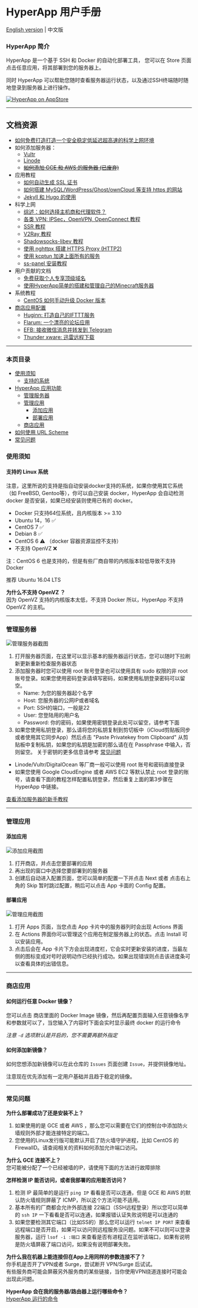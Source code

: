 
# HyperApp 用户手册

[English version](./en/README.md) | 中文版

### HyperApp 简介

HyperApp 是一个基于 SSH 和 Docker 的自动化部署工具， 您可以在 Store 页面点击任意应用，将其部署到您的服务器上。

同时 HyperApp 可以帮助您随时查看服务器运行状态，以及通过SSH终端随时随地登录到服务器上进行操作。

[![HyperApp on AppStore](https://linkmaker.itunes.apple.com/assets/shared/badges/zh-chs/appstore-lrg.svg "View on App Store")](https://itunes.apple.com/app/apple-store/id1179750280?pt=118260435&ct=guide&mt=8)

---


## 文档资源

* [如何免费打造打造一个安全稳定低延迟超高速的科学上网环境](./Guide/across-wall.md)
* 如何添加服务器：
    * [Vultr](./zh/vendors.md#vultr)
    * [Linode](./zh/vendors.md#linode)
    * [~~如何添加 GCE 和 AWS 的服务器 (已废弃)~~](./zh/Add-Sever-Cloud.md)
* 应用教程
    * [如何自动生成 SSL 证书](./zh/SSL.md)
    * [如何搭建 MySQL/WordPress/Ghost/ownCloud 等支持 https 的网站](./zh/Get-Started.md)
    * [Jekyll 和 Hugo 的使用](./zh/static-site.md)
* 科学上网
    * [综述：如何选择主机商和代理软件？](./zh/GFW.md)
    * [各类 VPN: IPSec，OpenVPN, OpenConnect 教程](./zh/VPN.md)
    * [SSR 教程](./zh/SSR.md)
    * [V2Ray 教程](./zh/V2Ray.md)
    * [Shadowsocks-libev 教程](./zh/ss-libev.md)
    * [使用 nghttpx 搭建 HTTPS Proxy (HTTP2) ](./zh/nghttpx.md)
    * [使用 kcptun 加速上面所有的服务](./zh/kcptun.md)
    * [ss-panel 安装教程](./zh/sspanel.md)
* 用户贡献的文档
   * [免费获取个人专享顶级域名](./zh/Get-Domain.md)
   * [使用HyperApp简单的搭建和管理自己的Minecraft服务器](./zh/RD_MinecraftServerBuilding.md)
* 系统教程
   * [CentOS 如何手动升级 Docker 版本](./zh/centos-upgrade-docker.md)
* [商店应用配置](./zh/Apps.md)
    * [Huginn: 打造自己的IFTTT服务](./zh/Apps.md#huginn)
    * [Flarum: 一个漂亮的论坛应用](./zh/Apps.md#flarum)
    * [EFB: 接收微信消息并转发到 Telegram](./zh/Apps.md#efb)    
    * [Thunder xware: 迅雷远程下载](./zh/Apps.md#thunder-xware)

---

### 本页目录
* [使用须知](#使用须知)
    * [支持的系统](#支持的-linux-系统)
* [HyperApp 应用功能](#hyperapp)
    * [管理服务器](#管理服务器)
    * [管理应用](#管理应用)
        * [添加应用](#添加应用)
        * [部署应用](#部署应用)
    * [商店应用](#商店应用)
* [如何使用 URL Scheme](./zh/workflow.md)
* [常见问题](#常见问题)


### 使用须知

#### 支持的 Linux 系统

注意，这里所说的支持是指自动安装docker支持的系统，如果你使用其它系统（如 FreeBSD, Gentoo等），你可以自己安装 docker，HyperApp 会自动检测 docker 是否安装，如果已经安装则使用已有的 docker。

* Docker 只支持64位系统，且内核版本 >= 3.10
* Ubuntu 14，16 ✅
* CentOS 7 ✅
* Debian 8 ✅
* CentOS 6 ⚠️ （docker 容器资源监控不支持）
* 不支持 OpenVZ ❌

注：CentOS 6 也是支持的，但是有些厂商自带的内核版本较低导致不支持 Docker  

推荐 Ubuntu 16.04 LTS

**为什么不支持 OpenVZ ？**  
因为 OpenVZ 支持的内核版本太低，不支持 Docker 所以，HyperApp 不支持 OpenVZ 的主机。

---

### 管理服务器

![管理服务器截图](https://github.com/waylybaye/HyperApp-Guide/raw/master/images/manage-server.png "添加服务器")

1. 打开服务器页面，在这里可以显示基本的服务器运行状态，您可以随时下拉刷新更新重新检查服务器状态
2. 添加服务器时您可以使用 root 账号登录也可以使用具有 sudo 权限的非 root 账号登录。如果您使用密码登录请填写密码，如果使用私钥登录密码可以留空。
    * Name: 为您的服务器起个名字
    * Host: 您服务器的公网IP或者域名
    * Port: SSH的端口，一般是22
    * User: 您登陆用的用户名
    * Password: 你的密码，如果使用密钥登录此处可以留空，请参考下面
3. 如果您使用私钥登录，那么请将您的私钥复制到剪切板中（iCloud剪贴板同步或者使用其它同步App）然后点击 "Paste Privatekey from Clipboard" 从剪贴板中复制私钥，如果您的私钥是加密的那么请在在 Passphrase 中输入，否则留空。 关于密钥的更多信息请参考 [常见问题](#常见问题)

* Linode/Vultr/DigitalOcean 等厂商一般可以使用 root 账号和密码直接登录
* 如果您使用 Google CloudEngine 或者 AWS EC2 等默认禁止 root 登录的账号，请查看下面的教程怎样配置私钥登录，然后重复上面的第3步骤在 HyperApp 中链接。

[查看添加服务器的新手教程](./zh/Add-Server.md)  

---


### 管理应用

#### 添加应用

![添加应用截图](https://github.com/waylybaye/HyperApp-Guide/raw/master/images/add-app.png "在商店中添加并配置应用")

1. 打开商店，并点击您要部署的应用
2. 再出现的窗口中选择您要部署到的服务器
3. 创建后自动进入配置页面，您可以简单的配置一下并点击 Next 或者 点击右上角的 Skip 暂时跳过配置，稍后可以点击 App 卡面的 Config 配置。

#### 部署应用

![管理应用截图](https://github.com/waylybaye/HyperApp-Guide/raw/master/images/manage-app.png "管理您的应用")

1. 打开 Apps 页面，当您点击 App 卡片中的服务器列时会出现 Actions 界面
2. 在 Actions 界面你可以管理这个应用在制定服务器上的状态。点击 Install 可以安装应用。
3. 点击后会在 App 卡片下方会出现进度栏，它会实时更新安装的进度，当最左侧的图标变成对号时说明动作已经执行成功。如果出现错误则点击该进度条可以查看具体的出错信息。


---

### 商店应用

#### 如何运行任意 Docker 镜像？

您可以点击 商店里面的 Docker Image 镜像，然后再配置页面输入任意镜像名字和参数就可以了，当您输入了内容时下面会实时显示最终 docker 的运行命令

*注意 `-d` 选项默认是开启的，您不需要再额外指定*

#### 如何添加新镜像？

如何您想添加新镜像可以在此仓库的 `Issues` 页面创建 `Issue`，并提供镜像地址。

注意现在优先添加有一定用户基础并且趋于稳定的镜像。

---

### 常见问题


**为什么部署成功了还是安装不上？**  
1. 如果使用的是 GCE 或者 AWS ，那么您可以需要在它们的控制台中添加防火墙规则外部才能连接特定的端口。
2. 您使用的Linux发行版可能默认开启了防火墙守护进程，比如 CentOS 的 FirewallD。请查阅相关的资料如何添加允许端口访问。


**为什么 GCE 连接不上？**  
您可能被分配了一个已经被墙的IP，请使用下面的方法进行故障排除


**怎样检测 IP 能否访问，或者我部署的应用能否访问？**  
1. 检测 IP 最简单的是运行 `ping IP` 看看是否可以连通，但是 GCE 和 AWS 的默认防火墙规则屏蔽了 ICMP，所以这个方法可能不适用。
2. 基本所有的厂商都会允许外部连接 22端口（SSH远程登录）所以您可以简单的 `ssh IP` 一下看看是否可以连通，如果报错认证失败说明是可以连通的
3. 如果您要检测其它端口（比如SS的）那么您可以运行 `telnet IP PORT` 来查看远程端口是否开启，如果可以访问则远程服务没问题。如果不可以则可以登录服务器，运行 `lsof -i :端口` 来查看是否有进程正在监听该端口，如果有说明是防火墙屏蔽了端口访问，如果没有说明部署失败。


**为什么我在机器上能连接但在App上用同样的参数连接不了？**  
你手机是否开了VPN或者 Surge，尝试断开 VPN/Surge 后试试。  
有些服务商可能会屏蔽另外服务商的某些链接，当你使用VPN绕道连接时可能会出现此问题。


**HyperApp 会在我的服务器/路由器上运行哪些命令？**  
[HyperApp 运行的命令](./commands.md)




